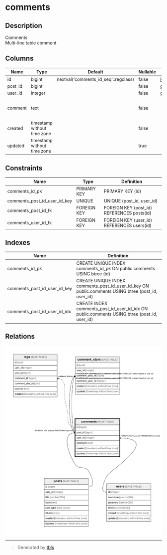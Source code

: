 # comments

## Description

Comments  
Multi-line table comment

## Columns

| Name | Type | Default | Nullable | Children | Parents | Comment |
| ---- | ---- | ------- | -------- | -------- | ------- | ------- |
| id | bigint | nextval('comments_id_seq'::regclass) | false | [logs](logs.md)  |  |  |
| post_id | bigint |  | false | [comment_stars](comment_stars.md)  | [posts](posts.md)  |  |
| user_id | integer |  | false | [comment_stars](comment_stars.md)  | [users](users.md)  |  |
| comment | text |  | false |  |  | Comment<br>Multi-line column comment |
| created | timestamp without time zone |  | false |  |  |  |
| updated | timestamp without time zone |  | true |  |  |  |

## Constraints

| Name | Type | Definition |
| ---- | ---- | --- |
| comments_id_pk | PRIMARY KEY | PRIMARY KEY (id) |
| comments_post_id_user_id_key | UNIQUE | UNIQUE (post_id, user_id) |
| comments_post_id_fk | FOREIGN KEY | FOREIGN KEY (post_id) REFERENCES posts(id) |
| comments_user_id_fk | FOREIGN KEY | FOREIGN KEY (user_id) REFERENCES users(id) |

## Indexes

| Name | Definition |
| ---- | --- |
| comments_id_pk | CREATE UNIQUE INDEX comments_id_pk ON public.comments USING btree (id) |
| comments_post_id_user_id_key | CREATE UNIQUE INDEX comments_post_id_user_id_key ON public.comments USING btree (post_id, user_id) |
| comments_post_id_user_id_idx | CREATE INDEX comments_post_id_user_id_idx ON public.comments USING btree (post_id, user_id) |

## Relations

![er](comments.png)

---

> Generated by [tbls](https://github.com/k1LoW/tbls)